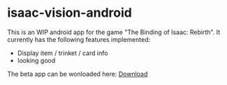 # isaac-vision-android
This is an WIP android app for the game "The Binding of Isaac: Rebirth".
It currently has the following features implemented:

 - Display item / trinket / card  info
 - looking good
 
 The beta app can be wonloaded here:
 [Download](http://conradowatz.de/apps/isaacvision/ivBETA.apk)
